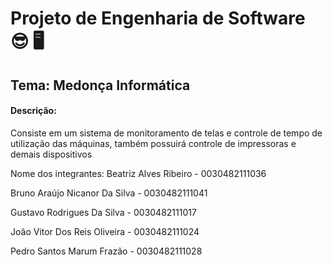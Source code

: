 # Projeto de Engenharia de Software 😎 🖥️
## Tema: Medonça Informática
#### Descrição:
Consiste em um sistema de monitoramento de telas e controle de tempo de utilização das máquinas, também possuirá controle de impressoras e demais dispositivos

Nome dos integrantes:
Beatriz Alves Ribeiro - 0030482111036

Bruno Araújo Nicanor Da Silva - 0030482111041

Gustavo Rodrigues Da Silva - 0030482111017

João Vitor Dos Reis Oliveira - 0030482111024

Pedro Santos Marum Frazão - 0030482111028
